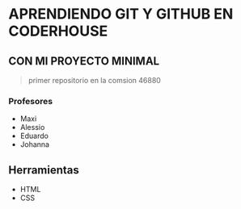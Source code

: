 # APRENDIENDO GIT Y GITHUB EN CODERHOUSE

## CON MI PROYECTO MINIMAL

> primer repositorio en la comsion 46880

### Profesores

- Maxi
- Alessio
- Eduardo
- Johanna

## Herramientas

- HTML
- CSS
